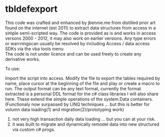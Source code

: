 tbldefexport
============

This code was crafted and enhanced by jbennie.me from distilled prior art found on the internet (est 2011) to extract data structures from access in a simple semi-scripted way. 
The code is provided as is and works in access versons 2000 - 2012, it may also work on earlier versions. Any type errors or warrningscan usually be resolved by including Access / data access SDKs via the vba tools menu  
The code is not under licence and can be used freely to create any derivative works.


To use: 

Import the script into access. Modify the file to export the tables required by name, place cursor at the beginning of the file and play or create a macro to run. 
The output format can be any text format, currently the format extracted is a personal DDL format for the c# class libraries I will also share here. These extend the simple operations of the system.Data containers. (Functionaly now surpassed by LINQ techniques ... but this is better for volumn data loading(1) and migration(2)/prototyping work)

1) not very high transaction daily data loading ... but you can at your risk. 
2) it was built to migrate and dynamically remodel data into new structured via custom c# progs.



